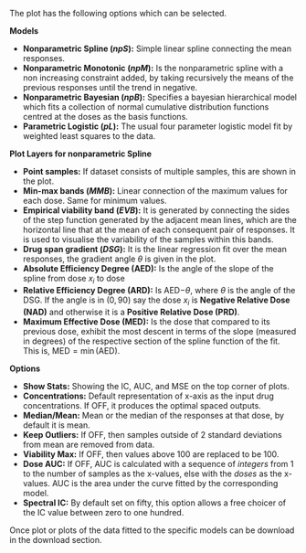 
The plot has the following options which can be selected.

**Models**

- **Nonparametric Spline (*npS*):** Simple linear spline connecting the mean responses. 
- **Nonparametric Monotonic (*npM*):** Is the nonparametric spline with a non increasing constraint added, by taking recursively the means of the previous responses until the trend in negative.
- **Nonparametric Bayesian (*npB*):** Specifies a bayesian hierarchical model which fits a collection of normal cumulative distribution functions centred at the doses as the basis functions.
- **Parametric Logistic (*pL*):** The usual four parameter logistic model fit by weighted least squares to the data. 

**Plot Layers for nonparametric Spline**

- **Point samples:** If dataset consists of multiple samples, this are shown in the plot.
- **Min-max bands (*MMB*):** Linear connection of the maximum values for each dose. Same for minimum values.
- **Empirical viability band (*EVB*):** It is generated by connecting the sides of the step function generated by the adjacent mean lines, which are the horizontal line that at the mean of each consequent pair of responses. It is used to visualise the variability of the samples within this bands.
- **Drug span gradient (*DSG*):** It is the linear regression fit over the mean responses,  the gradient angle $\theta$ is given in the plot.
- **Absolute Efficiency Degree (AED):** Is the angle of the slope of the spline from dose $x_i$ to dose
- **Relative Efficiency Degree (ARD):** Is AED$-\theta$, where $\theta$ is the angle of the DSG. If the angle is in $(0,90)$ say the dose $x_i$ is **Negative Relative Dose (NAD)** and otherwise it is a **Positive Relative Dose (PRD)**.
- **Maximum Effective Dose (MED):** Is the dose that compared to its previous dose, exhibit the most descent in terms of the slope (measured in degrees) of the respective section of the spline function of the fit. This is, $\textrm{MED} = \min ( \textrm{AED} )$.

**Options**

- **Show Stats:** Showing the IC, AUC, and MSE on the top corner of plots.  
- **Concentrations:** Default representation of x-axis as the input drug concentrations. If OFF, it produces the optimal spaced outputs.  
- **Median/Mean:**  Mean or the median of the responses at that dose, by default it is mean. 
- **Keep Outliers:** If OFF, then samples outside of 2 standard deviations from mean are removed from data. 
- **Viability Max:** If OFF, then values above 100 are replaced to be 100.
- **Dose AUC:** If OFF, AUC is calculated with a sequence of *integers* from 1 to the number of samples as the x-values, else with the *doses* as the x-values. AUC is the area under the curve fitted by the corresponding model.
- **Spectral IC:** By default set on fifty, this option allows a free choicer of the IC value between zero to one hundred.

Once plot or plots of the data fitted to the specific models can be download in the download section. 